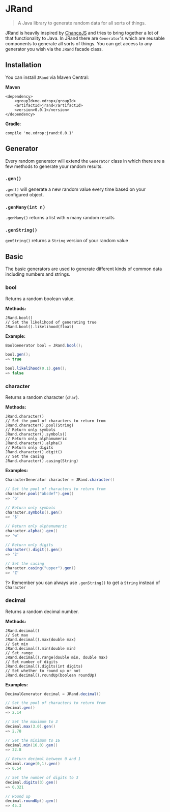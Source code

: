 # JRand

> A Java library to generate random data for all sorts of things.

JRand is heavily inspired by [ChanceJS](http://chancejs.com) and tries to bring together a lot of that functionality to Java.
In JRand there are `Generator`'s which are reusable components to generate all sorts of things. You can get
access to any generator you wish via the `JRand` facade class.

## Installation

You can install `JRand` via Maven Central:

**Maven**
```
<dependency>
    <groupId>me.xdrop</groupId>
    <artifactId>jrand</artifactId>
    <version>0.0.1</version>
</dependency>
```

**Gradle**:
```
compile 'me.xdrop:jrand:0.0.1'
```

## Generator

Every random generator will extend the `Generator` class in which there are a few methods to generate your random
results.

### `.gen()`

`.gen()` will generate a new random value every time based on your configured object.

### `.genMany(int n)`

`.genMany()` returns a list with `n` many random results

### `.genString()`

`genString()` returns a `String` version of your random value




## Basic

The basic generators are used to generate different kinds of common data including numbers and strings.

### bool

Returns a random boolean value.

**Methods:**
```java$ 
JRand.bool()
// Set the likelihood of generating true
JRand.bool().likelihood(float)
```

**Example:**
```java
BoolGenerator bool = JRand.bool();

bool.gen();
=> true

bool.likelihood(0.1).gen();
=> false
```

### character

Returns a random character (`char`).

**Methods:**

```java$
JRand.character()
// Set the pool of characters to return from
JRand.character().pool(String)
// Return only symbols
JRand.character().symbols()
// Return only alphanumeric
JRand.character().alpha()
// Return only digits
JRand.character().digit()
// Set the casing
JRand.character().casing(String)
```

**Examples:**

```java
CharacterGenerator character = JRand.character()

// Set the pool of characters to return from
character.pool("abcdef").gen()
=> 'b'

// Return only symbols
character.symbols().gen()
=> '$'

// Return only alphanumeric
character.alpha().gen()
=> 'w'

// Return only digits
character().digit().gen()
=> '2'

// Set the casing
character.casing("upper").gen()
=> 'Z'
```

?> Remember you can always use `.genString()` to get a `String` instead of `Character`


### decimal

Returns a random decimal number.

**Methods:**

```java$
JRand.decimal()
// Set max
JRand.decimal().max(double max)
// Set min
JRand.decimal().min(double min)
// Set range
JRand.decimal().range(double min, double max)
// Set number of digits
JRand.decimal().digits(int digits)
// Set whether to round up or not
JRand.decimal().roundUp(boolean roundUp)
```

**Examples:**

```java
DecimalGenerator decimal = JRand.decimal()

// Set the pool of characters to return from
decimal.gen()
=> 2.14

// Set the maximum to 3
decimal.max(3.0).gen()
=> 2.78

// Set the minimum to 16 
decimal.min(16.0).gen()
=> 32.8

// Return decimal between 0 and 1
decimal.range(0,1).gen()
=> 0.54

// Set the number of digits to 3
decimal.digits(3).gen()
=> 0.321

// Round up
decimal.roundUp().gen()
=> 45.3
```
